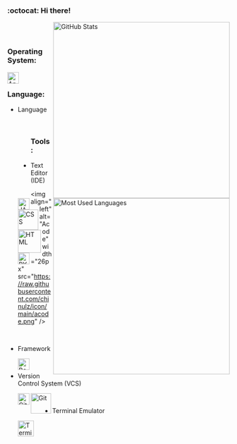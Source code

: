 ### :octocat: Hi there!

<a href="https://github.com/chinulz">
  <img src="https://github-readme-stats.vercel.app/api?username=chinulz&show_icons=true&theme=radical" alt="GitHub Stats" align="right" width="400px"/>
</a>

<br>
<br>

### Operating System:

  <a href="https://www.android.com">
    <img align="left" alt="Android" width="26px" src="https://raw.githubusercontent.com/chinulz/icon/main/android.svg" />
  </a>

<br>

### Language:

<a href="https://github.com/chinulz">
  <img src="https://github-readme-stats.vercel.app/api/top-langs/?username=chinulz&layout=compact&show_icons=true&theme=radical" alt="Most Used Languages" align="right" width="400px"/>
</a>

- Language

    <img align="left" alt="JAVASCRIPT" width="26px" src="https://raw.githubusercontent.com/chinulz/icon/main/javascript.svg" />

    <img align="left" alt="CSS" width="46px" src="https://raw.githubusercontent.com/chinulz/icon/main/css.svg" />

    <img align="left" alt="HTML" width="52px" src="https://raw.githubusercontent.com/chinulz/icon/main/html.svg" />

    <img align="left" alt="PYTHON" width="26px" src="https://raw.githubusercontent.com/chinulz/icon/main/python.svg" />

<br>

### Tools:

- Text Editor (IDE)

    <img align="left"alt="Acode" width="26px" src="https://raw.githubusercontent.com/chinulz/icon/main/acode.png" />

<br>

- Framework

    <img align="left" alt="Bootstrap" width="26px" src="https://raw.githubusercontent.com/chinulz/icon/main/bootstrap.svg" />

<br>

- Version Control System (VCS)

  <a href="https://github.com/" target="_blank">
    <img align="left" alt="GitHub" width="26px" src="https://raw.githubusercontent.com/chinulz/icon/main/github.png"/>
  </a>

  <a href="https://git-scm.com">
    <img align="left" alt="Git" width="46px" src="https://raw.githubusercontent.com/chinulz/icon/main/git.svg" />
  </a>

<br>

- Terminal Emulator

  <a href="https://wiki.termux.com">
    <img align="left" alt="Terminal Emulator for Android" width="36px" src="https://raw.githubusercontent.com/chinulz/icon/main/termux.png" />
  </a>
